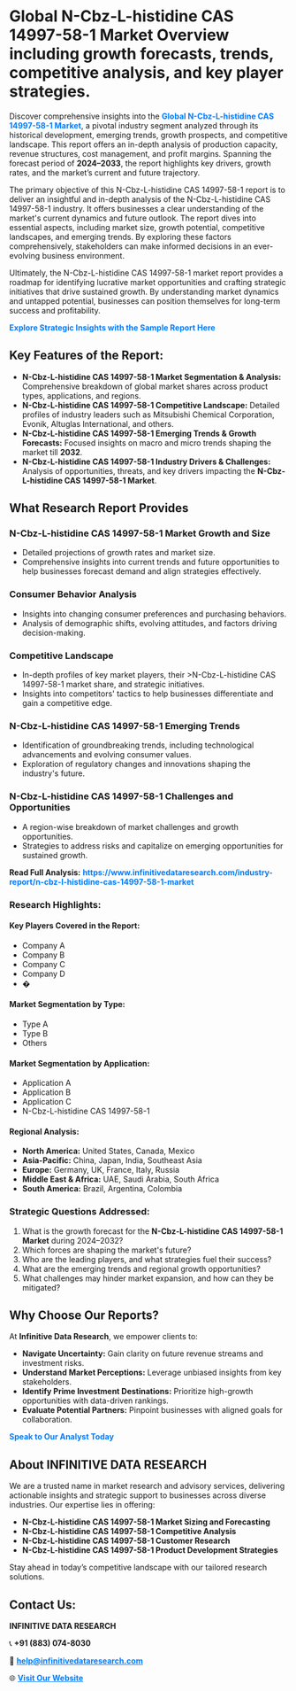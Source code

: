 <h1>Global N-Cbz-L-histidine CAS 14997-58-1 Market Overview including growth forecasts, trends, competitive analysis, and key player strategies.</h1>
<p>
Discover comprehensive insights into the 
<a href="https://www.infinitivedataresearch.com/industry-report/n-cbz-l-histidine-cas-14997-58-1-market" rel="dofollow" style="color: #007BFF; text-decoration: none;"><strong>Global N-Cbz-L-histidine CAS 14997-58-1 Market</strong></a>, a pivotal industry segment analyzed through its historical development, emerging trends, growth prospects, and competitive landscape. This report offers an in-depth analysis of production capacity, revenue structures, cost management, and profit margins. Spanning the forecast period of <strong>2024–2033</strong>, the report highlights key drivers, growth rates, and the market’s current and future trajectory.
</p>
<p>
The primary objective of this N-Cbz-L-histidine CAS 14997-58-1 report is to deliver an insightful and in-depth analysis of the N-Cbz-L-histidine CAS 14997-58-1 industry. It offers businesses a clear understanding of the market's current dynamics and future outlook. The report dives into essential aspects, including market size, growth potential, competitive landscapes, and emerging trends. By exploring these factors comprehensively, stakeholders can make informed decisions in an ever-evolving business environment.
</p>
<p>
Ultimately, the N-Cbz-L-histidine CAS 14997-58-1 market report provides a roadmap for identifying lucrative market opportunities and crafting strategic initiatives that drive sustained growth. By understanding market dynamics and untapped potential, businesses can position themselves for long-term success and profitability.
</p>
<p>
<a href="https://www.infinitivedataresearch.com/request-sample/reportId=110847" style="color: #007BFF; text-decoration: none;"><strong>Explore Strategic Insights with the Sample Report Here</strong></a>
</p>

<h2>Key Features of the Report:</h2>
<ul>
<li><strong>N-Cbz-L-histidine CAS 14997-58-1 Market Segmentation & Analysis:</strong> Comprehensive breakdown of global market shares across product types, applications, and regions.</li>
<li><strong>N-Cbz-L-histidine CAS 14997-58-1 Competitive Landscape:</strong> Detailed profiles of industry leaders such as Mitsubishi Chemical Corporation, Evonik, Altuglas International, and others.</li>
<li><strong>N-Cbz-L-histidine CAS 14997-58-1 Emerging Trends & Growth Forecasts:</strong> Focused insights on macro and micro trends shaping the market till <strong>2032</strong>.</li>
<li><strong>N-Cbz-L-histidine CAS 14997-58-1 Industry Drivers & Challenges:</strong> Analysis of opportunities, threats, and key drivers impacting the <strong>N-Cbz-L-histidine CAS 14997-58-1 Market</strong>.</li>
</ul>

<h2>What Research Report Provides</h2>
<h3>N-Cbz-L-histidine CAS 14997-58-1 Market Growth and Size</h3>
<ul>
<li>Detailed projections of growth rates and market size.</li>
<li>Comprehensive insights into current trends and future opportunities to help businesses forecast demand and align strategies effectively.</li>
</ul>

<h3>Consumer Behavior Analysis</h3>
<ul>
<li>Insights into changing consumer preferences and purchasing behaviors.</li>
<li>Analysis of demographic shifts, evolving attitudes, and factors driving decision-making.</li>
</ul>

<h3>Competitive Landscape</h3>
<ul>
<li>In-depth profiles of key market players, their >N-Cbz-L-histidine CAS 14997-58-1 market share, and strategic initiatives.</li>
<li>Insights into competitors' tactics to help businesses differentiate and gain a competitive edge.</li>
</ul>

<h3>N-Cbz-L-histidine CAS 14997-58-1 Emerging Trends</h3>
<ul>
<li>Identification of groundbreaking trends, including technological advancements and evolving consumer values.</li>
<li>Exploration of regulatory changes and innovations shaping the industry's future.</li>
</ul>

<h3>N-Cbz-L-histidine CAS 14997-58-1 Challenges and Opportunities</h3>
<ul>
<li>A region-wise breakdown of market challenges and growth opportunities.</li>
<li>Strategies to address risks and capitalize on emerging opportunities for sustained growth.</li>
</ul>
<p><strong>Read Full Analysis:</strong> <a href="https://www.infinitivedataresearch.com/industry-report/n-cbz-l-histidine-cas-14997-58-1-market" rel="dofollow" style="color: #007BFF; text-decoration: none;"><strong>https://www.infinitivedataresearch.com/industry-report/n-cbz-l-histidine-cas-14997-58-1-market</strong></a></p>
<h3>Research Highlights:</h3>
<h4>Key Players Covered in the Report:</h4>
<ul><li>Company A</li><li>Company B</li><li>Company C</li><li>Company D</li><li>�</li></ul>
<h4>Market Segmentation by Type:</h4>
<ul><li>Type A</li><li>Type B</li><li>Others</li></ul>
<h4>Market Segmentation by Application:</h4>
<ul><li>Application A</li><li>Application B</li><li>Application C</li><li>N-Cbz-L-histidine CAS 14997-58-1</li></ul>

<h4>Regional Analysis:</h4>
<ul>
<li><strong>North America:</strong> United States, Canada, Mexico</li>
<li><strong>Asia-Pacific:</strong> China, Japan, India, Southeast Asia</li>
<li><strong>Europe:</strong> Germany, UK, France, Italy, Russia</li>
<li><strong>Middle East & Africa:</strong> UAE, Saudi Arabia, South Africa</li>
<li><strong>South America:</strong> Brazil, Argentina, Colombia</li>
</ul>

<h3>Strategic Questions Addressed:</h3>
<ol>
<li>What is the growth forecast for the <strong>N-Cbz-L-histidine CAS 14997-58-1 Market</strong> during 2024–2032?</li>
<li>Which forces are shaping the market's future?</li>
<li>Who are the leading players, and what strategies fuel their success?</li>
<li>What are the emerging trends and regional growth opportunities?</li>
<li>What challenges may hinder market expansion, and how can they be mitigated?</li>
</ol>

<h2>Why Choose Our Reports?</h2>
<p>At <strong>Infinitive Data Research</strong>, we empower clients to:</p>
<ul>
<li><strong>Navigate Uncertainty:</strong> Gain clarity on future revenue streams and investment risks.</li>
<li><strong>Understand Market Perceptions:</strong> Leverage unbiased insights from key stakeholders.</li>
<li><strong>Identify Prime Investment Destinations:</strong> Prioritize high-growth opportunities with data-driven rankings.</li>
<li><strong>Evaluate Potential Partners:</strong> Pinpoint businesses with aligned goals for collaboration.</li>
</ul>
<p><a href="https://www.infinitivedataresearch.com/industry-report/n-cbz-l-histidine-cas-14997-58-1-market" rel="dofollow" style="color: #007BFF; text-decoration: none;"><strong>Speak to Our Analyst Today</strong></a></p>

<h2>About INFINITIVE DATA RESEARCH</h2>
<p>We are a trusted name in market research and advisory services, delivering actionable insights and strategic support to businesses across diverse industries. Our expertise lies in offering:</p>
<ul>
<li><strong>N-Cbz-L-histidine CAS 14997-58-1 Market Sizing and Forecasting</strong></li>
<li><strong>N-Cbz-L-histidine CAS 14997-58-1 Competitive Analysis</strong></li>
<li><strong>N-Cbz-L-histidine CAS 14997-58-1 Customer Research</strong></li>
<li><strong>N-Cbz-L-histidine CAS 14997-58-1 Product Development Strategies</strong></li>
</ul>
<p>Stay ahead in today’s competitive landscape with our tailored research solutions.</p>

<h2>Contact Us:</h2>
<p><strong>INFINITIVE DATA RESEARCH</strong></p>
<p>📞 <strong>+91 (883) 074-8030</strong></p>
<p>📧 <strong><a href="mailto:help@infinitivedataresearch.com" style="color: #007BFF;">help@infinitivedataresearch.com</a></strong></p>
<p>🌐 <strong><a href="https://www.infinitivedataresearch.com" rel="dofollow" style="color: #007BFF;">Visit Our Website</a></strong></p>